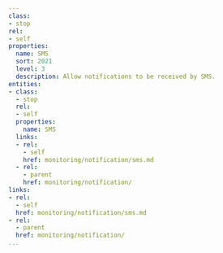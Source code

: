 ```yaml
---
class:
- stop
rel:
- self
properties:
  name: SMS
  sort: 2021
  level: 3
  description: Allow notifications to be received by SMS.
entities:
- class:
  - stop
  rel:
  - self
  properties:
    name: SMS
  links:
  - rel:
    - self
    href: monitoring/notification/sms.md
  - rel:
    - parent
    href: monitoring/notification/
links:
- rel:
  - self
  href: monitoring/notification/sms.md
- rel:
  - parent
  href: monitoring/notification/
...
```

